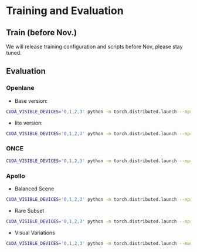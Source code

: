 # Training and Evaluation

## Train (before Nov.)

We will release training configuration and scripts before Nov, please stay tuned.

## Evaluation

### Openlane

- Base version:

```bash
CUDA_VISIBLE_DEVICES='0,1,2,3' python -m torch.distributed.launch --nproc_per_node 4 main.py --config config/release_iccv/latr_1000_baseline.py --cfg-options evaluate=true eval_ckpt=pretrained_models/openlane.pth
```

- lite version:

```bash
CUDA_VISIBLE_DEVICES='0,1,2,3' python -m torch.distributed.launch --nproc_per_node 4 main.py --config config/release_iccv/latr_1000_baseline_lite.py --cfg-options evaluate=true eval_ckpt=pretrained_models/openlane_lite.pth
```

### ONCE

```bash
CUDA_VISIBLE_DEVICES='0,1,2,3' python -m torch.distributed.launch --nproc_per_node 4 main.py --config config/release_iccv/once.py --cfg-options evaluate=true eval_ckpt=pretrained_models/once.pth
```

### Apollo

- Balanced Scene

```bash
CUDA_VISIBLE_DEVICES='0,1,2,3' python -m torch.distributed.launch --nproc_per_node 4 main.py --config config/release_iccv/apollo_standard.py --cfg-options evaluate=true eval_ckpt=pretrained_models/apollo_standard.pth
```

- Rare Subset

```bash
CUDA_VISIBLE_DEVICES='0,1,2,3' python -m torch.distributed.launch --nproc_per_node 4 main.py --config config/release_iccv/apollo_rare.py --cfg-options evaluate=true eval_ckpt=pretrained_models/apollo_rare.pth
```

- Visual Variations

```bash
CUDA_VISIBLE_DEVICES='0,1,2,3' python -m torch.distributed.launch --master_port=29284 --nproc_per_node 4 main.py --config config/release_iccv/apollo_standard.py --cfg-options evaluate=true eval_ckpt=pretrained_models/apollo_illu.pth
```
